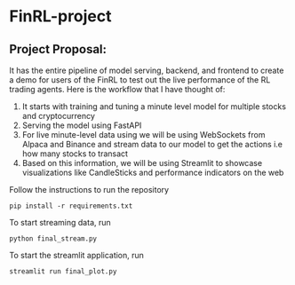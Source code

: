 # FinRL-project

## Project Proposal: 

It has the entire pipeline of model serving, backend, and frontend to create a demo for users of the FinRL to test out the live performance of the RL trading agents. Here is the workflow that I have thought of:

1. It starts with training and tuning a minute level model for multiple stocks and cryptocurrency
2. Serving the model using FastAPI
3. For live minute-level data using we will be using WebSockets from Alpaca and Binance and stream data to our model to get the actions i.e how many stocks to transact
4. Based on this information, we will be using Streamlit to showcase visualizations like CandleSticks and performance indicators on the web

Follow the instructions to run the repository

```pip install -r requirements.txt```

To start streaming data, run

`python final_stream.py`

To start the streamlit application, run

`streamlit run final_plot.py`
